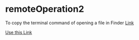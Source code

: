 # remoteOperation2
To copy the terminal command of opening a file in Finder 
[Link](https://fumer555.github.io/remoteOperation2/copyTerminal)




[Use this Link](https://fumer555.github.io/remoteOperation2/usingJSONfile.html)
